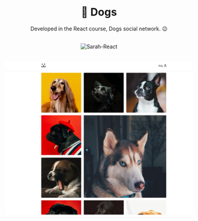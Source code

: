 <h1 align="center"> 🐶 Dogs </h1>
<p align="center">Developed in the React course, Dogs social network. 😉</p>
<div style="display: inline_block" align="center"><br>
 <img alt="Sarah-React" src="https://img.shields.io/badge/React-20232A?style=for-the-badge&logo=react&logoColor=61DAFB">
</div>
<br>
<p align="center"><a href="https://dogs-alpha-eosin.vercel.app/"><img alt="Dogs" src="src/Assets/dogs.png"></a></p>
<br>

